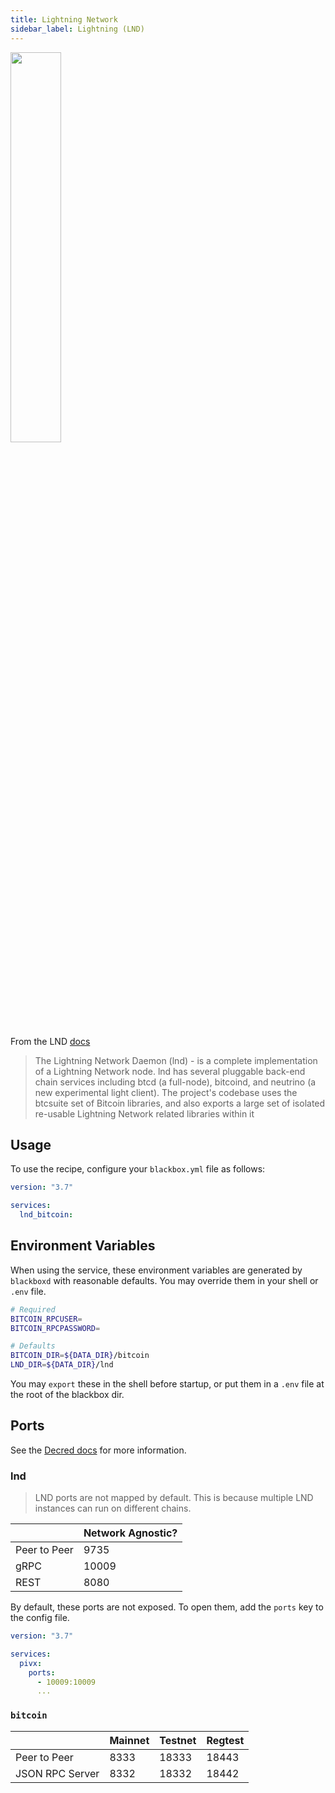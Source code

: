 ```yaml
---
title: Lightning Network
sidebar_label: Lightning (LND)
---
```


<img src="/blackbox/docs/assets/lnd.png"  style="width:40%;"/>

From the LND [docs](https://github.com/lightningnetwork/lnd)

> The Lightning Network Daemon (lnd) - is a complete implementation of a Lightning Network node. lnd has several pluggable back-end chain services including btcd (a full-node), bitcoind, and neutrino (a new experimental light client). The project's codebase uses the btcsuite set of Bitcoin libraries, and also exports a large set of isolated re-usable Lightning Network related libraries within it

## Usage

To use the recipe, configure your `blackbox.yml` file as follows:

```yaml
version: "3.7"

services: 
  lnd_bitcoin:
```

## Environment Variables

When using the service, these environment variables are generated by `blackboxd` with reasonable defaults. You may override them in your shell or `.env` file.

```bash
# Required
BITCOIN_RPCUSER=
BITCOIN_RPCPASSWORD=

# Defaults
BITCOIN_DIR=${DATA_DIR}/bitcoin
LND_DIR=${DATA_DIR}/lnd
```

You may `export` these in the shell before startup, or put them in a `.env` file at the root of the blackbox dir.

## Ports

See the [Decred docs](https://docs.decred.org/faq/configuration/) for more information.

### lnd

> LND ports are not mapped by default. This is because multiple LND instances can run on different chains.

|              | Network Agnostic? |
| ------------ | ----------------- |
| Peer to Peer | 9735              |
| gRPC         | 10009             |
| REST         | 8080              |

By default, these ports are not exposed. To open them, add the `ports` key to the config file.

```yaml
version: "3.7"

services:
  pivx:
    ports:
      - 10009:10009
      ...
```

### `bitcoin`

|                 | Mainnet | Testnet | Regtest |
| --------------- | ------- | ------- | ------- |
| Peer to Peer    | 8333    | 18333   | 18443   |
| JSON RPC Server | 8332    | 18332   | 18442   |
